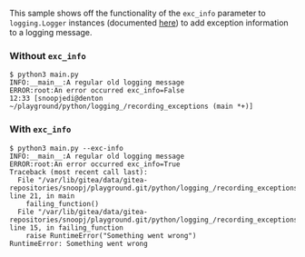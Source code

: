 This sample shows off the functionality of the `exc_info` parameter to `logging.Logger`
instances (documented [here](https://docs.python.org/3/library/logging.html#logging.Logger.debug))
to add exception information to a logging message.


### Without `exc_info`

```
$ python3 main.py
INFO:__main__:A regular old logging message
ERROR:root:An error occurred exc_info=False
12:33 [snoopjedi@denton ~/playground/python/logging_/recording_exceptions (main *+)]
```

### With `exc_info`

```
$ python3 main.py --exc-info
INFO:__main__:A regular old logging message
ERROR:root:An error occurred exc_info=True
Traceback (most recent call last):
  File "/var/lib/gitea/data/gitea-repositories/snoopj/playground.git/python/logging_/recording_exceptions/main.py", line 21, in main
    failing_function()
  File "/var/lib/gitea/data/gitea-repositories/snoopj/playground.git/python/logging_/recording_exceptions/main.py", line 15, in failing_function
    raise RuntimeError("Something went wrong")
RuntimeError: Something went wrong
```
